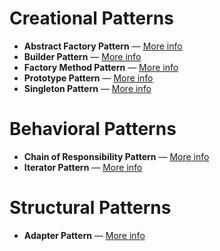 # Creational Patterns

- **Abstract Factory Pattern** — [More info](docs/patterns/creational/AbstractFactoryPattern.md)
- **Builder Pattern** — [More info](docs/patterns/creational/BuilderPattern.md)
- **Factory Method Pattern** — [More info](docs/patterns/creational/FactoryMethodPattern.md)
- **Prototype Pattern** — [More info](docs/patterns/creational/PrototypePattern.md)
- **Singleton Pattern** — [More info](docs/patterns/creational/SingletonPattern.md)

# Behavioral Patterns

- **Chain of Responsibility Pattern** — [More info](docs/patterns/behavioral/ChainOfResponsibilityPattern.md)
- **Iterator Pattern** — [More info](docs/patterns/behavioral/IteratorPattern.md)

# Structural Patterns

- **Adapter Pattern** — [More info](docs/patterns/structural/AdapterPattern.md)
